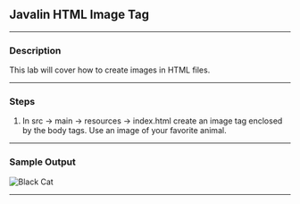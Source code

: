 ## Javalin HTML Image Tag
---
### Description
This lab will cover how to create images in HTML files.

---
### Steps
1. In src -> main -> resources -> index.html create an image tag enclosed by the body tags. Use an image of your favorite animal.

---
### Sample Output

<img src="https://codaio.imgix.net/docs/CpjqXktcUg/blobs/bl-Bj5iTjmDf9/a6fdf2b1288afd1010dd13233f1d52e1c25b6a8b2124e3f45bcd25433ca10f848fec6e561b8e406b9cc45d4e69cbd0f57e793c1cc79151f94f75ace939870ccd75188031fa450b453e2a7ba9860ca10fd2db1e448257f74613a71b5462eee07004658279?auto=format%2Ccompress&fit=max&dpr=2" alt="Black Cat">

---

